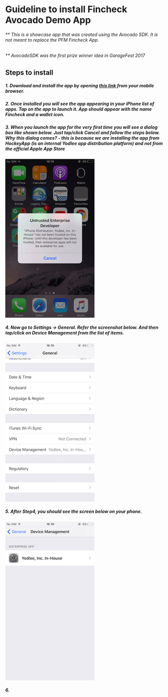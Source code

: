 
# Guideline to install Fincheck Avocado Demo App
###### ** This is a showcase app that was created using the Avocado SDK. It is not meant to replace the PFM Fincheck App.
###### ** AvocadoSDK was the first prize winner idea in GarageFest 2017

## Steps to install
##### 1. Download and install the app by opening [this link](https://rink.hockeyapp.net/apps/ab6dbf48a62346328a2faa76fab0bff7) from your mobile browser.

##### 2. Once installed you will see the app appearing in your iPhone list of apps. Tap on the app to launch it. App should appear with the name Fincheck and a wallet icon.

##### 3. When you launch the app for the very first time you will see a dialog box like shown below. Just tap/click Cancel and follow the steps below. *Why this dialog comes? - this is because we are installing the app from HockeyApp (is an internal Yodlee app distribution platform) and not from the official Apple App Store*

![alt tag](/garagefest2017/avocadosdk/installingiosapp/IMG_0595.PNG)

##### 4. Now go to Settings -> General. Refer the screenshot below. And then tap/click on Device Management from the list of items.
![alt tag](/garagefest2017/avocadosdk/installingiosapp/IMG_0596.PNG)

##### 5. After Step4, you should see the screen below on your phone.
![alt tag](/garagefest2017/avocadosdk/installingiosapp/IMG_0597.PNG)

##### 6. 


